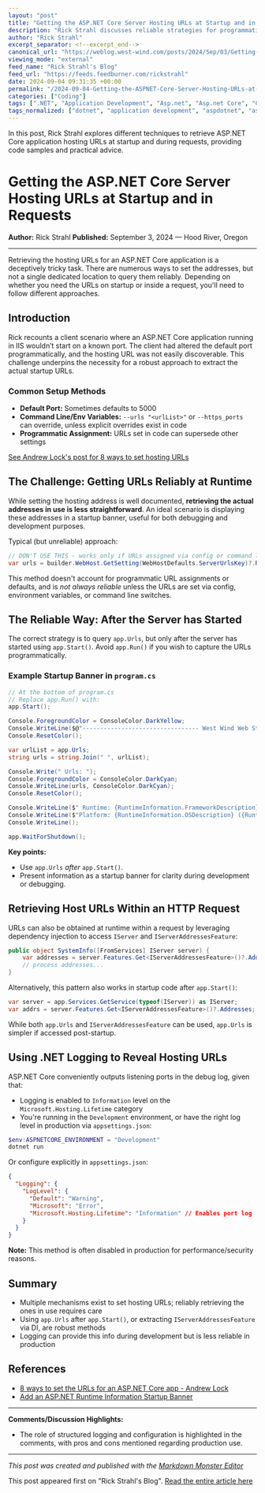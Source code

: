 ```yaml
---
layout: "post"
title: "Getting the ASP.NET Core Server Hosting URLs at Startup and in Requests"
description: "Rick Strahl discusses reliable strategies for programmatically retrieving the hosting URLs in ASP.NET Core applications, both during startup and in requests. He examines various approaches, explains their pros and cons, provides recommended code patterns, and offers additional context about logging-based methods."
author: "Rick Strahl"
excerpt_separator: <!--excerpt_end-->
canonical_url: "https://weblog.west-wind.com/posts/2024/Sep/03/Getting-the-ASPNET-Core-Server-Hosting-Urls-at-Startup-and-in-Requests"
viewing_mode: "external"
feed_name: "Rick Strahl's Blog"
feed_url: "https://feeds.feedburner.com/rickstrahl"
date: 2024-09-04 09:31:35 +00:00
permalink: "/2024-09-04-Getting-the-ASPNET-Core-Server-Hosting-URLs-at-Startup-and-in-Requests.html"
categories: ["Coding"]
tags: [".NET", "Application Development", "Asp.net", "Asp.net Core", "Coding", "Dependency Injection", "Host Configuration", "Iservaddressesfeature", "Iservice", "Logging", "Posts", "Program.cs", "Startup", "Urls"]
tags_normalized: ["dotnet", "application development", "aspdotnet", "aspdotnet core", "coding", "dependency injection", "host configuration", "iservaddressesfeature", "iservice", "logging", "posts", "programdotcs", "startup", "urls"]
---
```


In this post, Rick Strahl explores different techniques to retrieve ASP.NET Core application hosting URLs at startup and during requests, providing code samples and practical advice.<!--excerpt_end-->

# Getting the ASP.NET Core Server Hosting URLs at Startup and in Requests

**Author:** Rick Strahl
**Published:** September 3, 2024 — Hood River, Oregon

---

Retrieving the hosting URLs for an ASP.NET Core application is a deceptively tricky task. There are numerous ways to set the addresses, but not a single dedicated location to query them reliably. Depending on whether you need the URLs on startup or inside a request, you'll need to follow different approaches.

## Introduction

Rick recounts a client scenario where an ASP.NET Core application running in IIS wouldn’t start on a known port. The client had altered the default port programmatically, and the hosting URL was not easily discoverable. This challenge underpins the necessity for a robust approach to extract the actual startup URLs.

### Common Setup Methods

- **Default Port:** Sometimes defaults to 5000
- **Command Line/Env Variables:** `--urls "<urlList>"` or `--https_ports` can override, unless explicit overrides exist in code
- **Programmatic Assignment:** URLs set in code can supersede other settings

[See Andrew Lock's post for 8 ways to set hosting URLs](https://andrewlock.net/8-ways-to-set-the-urls-for-an-aspnetcore-app/)

## The Challenge: Getting URLs Reliably at Runtime

While setting the hosting address is well documented, **retrieving the actual addresses in use is less straightforward**. An ideal scenario is displaying these addresses in a startup banner, useful for both debugging and development purposes.

Typical (but unreliable) approach:

```csharp
// DON'T USE THIS - works only if URLs assigned via config or command line
var urls = builder.WebHost.GetSetting(WebHostDefaults.ServerUrlsKey)?.Replace(";", " ");
```

This method doesn't account for programmatic URL assignments or defaults, and is *not always reliable* unless the URLs are set via config, environment variables, or command line switches.

## The Reliable Way: After the Server has Started

The correct strategy is to query `app.Urls`, but only after the server has started using `app.Start()`. Avoid `app.Run()` if you wish to capture the URLs programmatically.

### Example Startup Banner in `program.cs`

```csharp
// At the bottom of program.cs
// Replace app.Run() with:
app.Start();

Console.ForegroundColor = ConsoleColor.DarkYellow;
Console.WriteLine($@"--------------------------------- West Wind Web Store v{wsApp.Version} ---------------------------------");
Console.ResetColor();

var urlList = app.Urls;
string urls = string.Join(" ", urlList);

Console.Write(" Urls: ");
Console.ForegroundColor = ConsoleColor.DarkCyan;
Console.WriteLine(urls, ConsoleColor.DarkCyan);
Console.ResetColor();

Console.WriteLine($" Runtime: {RuntimeInformation.FrameworkDescription} - {builder.Environment.EnvironmentName}");
Console.WriteLine($"Platform: {RuntimeInformation.OSDescription} ({RuntimeInformation.OSArchitecture})");
Console.WriteLine();

app.WaitForShutdown();
```

**Key points:**

- Use `app.Urls` *after* `app.Start()`.
- Present information as a startup banner for clarity during development or debugging.

## Retrieving Host URLs Within an HTTP Request

URLs can also be obtained at runtime within a request by leveraging dependency injection to access `IServer` and `IServerAddressesFeature`:

```csharp
public object SystemInfo([FromServices] IServer server) {
    var addresses = server.Features.Get<IServerAddressesFeature>()?.Addresses;
    // process addresses...
}
```

Alternatively, this pattern also works in startup code after `app.Start()`:

```csharp
var server = app.Services.GetService(typeof(IServer)) as IServer;
var addrs = server.Features.Get<IServerAddressesFeature>()?.Addresses;
```

While both `app.Urls` and `IServerAddressesFeature` can be used, `app.Urls` is simpler if accessed post-startup.

## Using .NET Logging to Reveal Hosting URLs

ASP.NET Core conveniently outputs listening ports in the debug log, given that:

- Logging is enabled to `Information` level on the `Microsoft.Hosting.Lifetime` category
- You're running in the `Development` environment, or have the right log level in production via `appsettings.json`:

```powershell
$env:ASPNETCORE_ENVIRONMENT = "Development"
dotnet run
```

Or configure explicitly in `appsettings.json`:

```json
{
  "Logging": {
    "LogLevel": {
      "Default": "Warning",
      "Microsoft": "Error",
      "Microsoft.Hosting.Lifetime": "Information" // Enables port log
    }
  }
}
```

**Note:** This method is often disabled in production for performance/security reasons.

## Summary

- Multiple mechanisms exist to set hosting URLs; reliably retrieving the ones in use requires care
- Using `app.Urls` after `app.Start()`, or extracting `IServerAddressesFeature` via DI, are robust methods
- Logging can provide this info during development but is less reliable in production

## References

- [8 ways to set the URLs for an ASP.NET Core app - Andrew Lock](https://andrewlock.net/8-ways-to-set-the-urls-for-an-aspnetcore-app/)
- [Add an ASP.NET Runtime Information Startup Banner](https://weblog.west-wind.com/posts/2021/Nov/09/Add-an-ASPNET-Runtime-Information-Startup-Banner)

---

**Comments/Discussion Highlights:**

- The role of structured logging and configuration is highlighted in the comments, with pros and cons mentioned regarding production use.

---

*This post was created and published with the [Markdown Monster Editor](https://markdownmonster.west-wind.com)*

This post appeared first on "Rick Strahl's Blog". [Read the entire article here](https://weblog.west-wind.com/posts/2024/Sep/03/Getting-the-ASPNET-Core-Server-Hosting-Urls-at-Startup-and-in-Requests)
